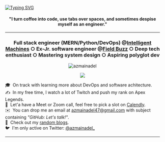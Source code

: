 [![Typing SVG](https://readme-typing-svg.herokuapp.com?font=Jost&size=92&color=000000&center=true&vCenter=true&width=1000&height=160&lines=%3CHello%2C+World!%2F%3E;%3C%E0%A6%95%E0%A6%BF%E0%A6%B0%E0%A7%87%2C+%E0%A6%AA%E0%A7%83%E0%A6%A5%E0%A6%BF%E0%A6%AC%E0%A7%80!%2F%3E)](https://git.io/typing-svg)
<h4 align="center">"I turn coffee into code, use tabs over spaces, and sometimes despise myself as an engineer."</h4>

---

<h3 align="center">Full stack engineer (MERN/Python/DevOps) @<a href='https://intelligentmachin.es'>Intelligent Machines</a> ○ Ex-Jr. software engineer @<a href='https://field.buzz'>Field Buzz</a> ○ Deep tech enthusiast ○ Mastering system design ○ Aspiring polyglot dev </h3>


<!-- - 👨‍💻 Personal site: [https://azmainadel.site/](https://azmainadel.me/)
- 📝 Some stuff I wrote: [https://azmainadel.site/blog/](https://azmainadel.site/blog/)
- 📫 Reach me: **azmainadel47@gmail.com**
- 📄 Check out my resume: [https://azmainadel.site/resume/](https://azmainadel.site/resume/) -->


<p align="center">
 <img align='center' src="https://komarev.com/ghpvc/?username=azmainadel" alt="azmainadel" /> 
</p>

<p align="center">
  <img src="https://github-readme-stats.vercel.app/api?username=azmainadel&show_icons=true"/>
</p>

🎓 &nbsp;On track with learning more about DevOps and software achitecture.\
✍️ &nbsp;In my free time, I watch a lot of Twitch and push my rank on Apex Legends.\
💬 &nbsp;Let'a have a Meet or Zoom call, feel free to pick a slot on [Calendly](https://calendly.com/azmainadel/30min).\
✉️ &nbsp;You can drop me an email at azmainadel47@gmail.com with subject containing *"GitHub: Let's talk!"*.\
📄 &nbsp;Check out my [random blogs](https://azmainadel.me/blog/).\
🐦 &nbsp;I'm only active on Twitter: [@azmainadel_](https://twitter.com/azmainadel_)

---
